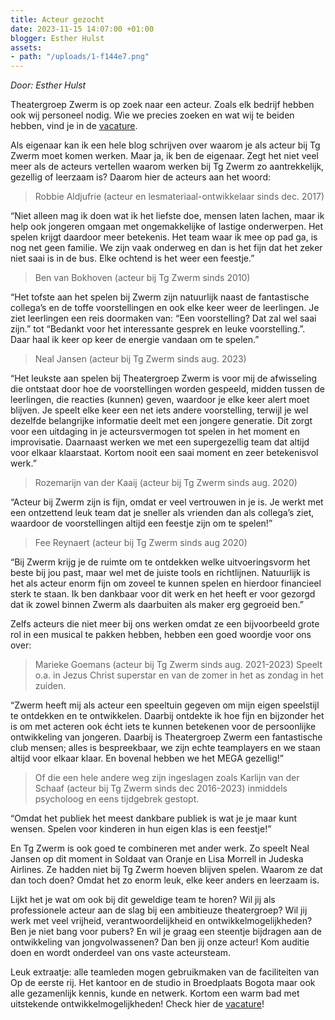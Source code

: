 ```yaml
---
title: Acteur gezocht
date: 2023-11-15 14:07:00 +01:00
blogger: Esther Hulst
assets:
- path: "/uploads/1-f144e7.png"
---
```


*Door: Esther Hulst*

Theatergroep Zwerm is op zoek naar een acteur. Zoals elk bedrijf hebben ook wij personeel nodig. Wie we precies zoeken en wat wij te beiden hebben, vind je in de [vacature](https://www.opde1sterij.nl/vacatures/). 

Als eigenaar kan ik een hele blog schrijven over waarom je als acteur bij Tg Zwerm moet komen werken. Maar ja, ik ben de eigenaar. Zegt het niet veel meer als de acteurs vertellen waarom werken bij Tg Zwerm zo aantrekkelijk, gezellig of leerzaam is? Daarom hier de acteurs aan het woord:

> Robbie Aldjufrie (acteur en lesmateriaal-ontwikkelaar sinds dec. 2017)

“Niet alleen mag ik doen wat ik het liefste doe, mensen laten lachen, maar ik help ook jongeren omgaan met ongemakkelijke of lastige onderwerpen. Het spelen krijgt daardoor meer betekenis. Het team waar ik mee op pad ga, is nog net geen familie. We zijn vaak onderweg en dan is het fijn dat het zeker niet saai is in de bus. Elke ochtend is het weer een feestje.”

> Ben van Bokhoven (acteur bij Tg Zwerm sinds 2010)

“Het tofste aan het spelen bij Zwerm zijn natuurlijk naast de fantastische collega’s en de toffe voorstellingen en ook elke keer weer de leerlingen. Je ziet leerlingen een reis doormaken van: “Een voorstelling? Dat zal wel saai zijn.” tot “Bedankt voor het interessante gesprek en leuke voorstelling.”. Daar haal ik keer op keer de energie vandaan om te spelen.”

> Neal Jansen (acteur bij Tg Zwerm sinds aug. 2023)

“Het leukste aan spelen bij Theatergroep Zwerm is voor mij de afwisseling die ontstaat door hoe de voorstellingen worden gespeeld, midden tussen de leerlingen, die reacties (kunnen) geven, waardoor je elke keer alert moet blijven. Je speelt elke keer een net iets andere voorstelling, terwijl je wel dezelfde belangrijke informatie deelt met een jongere generatie. Dit zorgt voor een uitdaging in je acteursvermogen tot spelen in het moment en improvisatie. Daarnaast werken we met een supergezellig team dat altijd voor elkaar klaarstaat. Kortom nooit een saai moment en zeer betekenisvol werk.”

> Rozemarijn van der Kaaij (acteur bij Tg Zwerm sinds aug. 2020)

“Acteur bij Zwerm zijn is fijn, omdat er veel vertrouwen in je is. Je werkt met een ontzettend leuk team dat je sneller als vrienden dan als collega’s ziet, waardoor de voorstellingen altijd een feestje zijn om te spelen!”

> Fee Reynaert (acteur bij Tg Zwerm sinds aug 2020)

“Bij Zwerm krijg je de ruimte om te ontdekken welke uitvoeringsvorm het beste bij jou past, maar wel met de juiste tools en richtlijnen. Natuurlijk is het als acteur enorm fijn om zoveel te kunnen spelen en hierdoor financieel sterk te staan. Ik ben dankbaar voor dit werk en het heeft er voor gezorgd dat ik zowel binnen Zwerm als daarbuiten als maker erg gegroeid ben.”

Zelfs acteurs die niet meer bij ons werken omdat ze een bijvoorbeeld grote rol in een musical te pakken hebben, hebben een goed woordje voor ons over:

> Marieke Goemans (acteur bij Tg Zwerm sinds aug. 2021-2023) Speelt o.a. in Jezus Christ superstar en van de zomer in het as zondag in het zuiden. 

“Zwerm heeft mij als acteur een speeltuin gegeven om mijn eigen speelstijl te ontdekken en te ontwikkelen. Daarbij ontdekte ik hoe fijn en bijzonder het is om met acteren ook écht iets te kunnen betekenen voor de persoonlijke ontwikkeling van jongeren. Daarbij is Theatergroep Zwerm een fantastische club mensen; alles is bespreekbaar, we zijn echte teamplayers en we staan altijd voor elkaar klaar. En bovenal hebben we het MEGA gezellig!”

> Of die een hele andere weg zijn ingeslagen zoals Karlijn van der Schaaf (acteur bij Tg Zwerm sinds dec 2016-2023) inmiddels psycholoog en eens tijdgebrek gestopt. 

“Omdat het publiek het meest dankbare publiek is wat je je maar kunt wensen. Spelen voor kinderen in hun eigen klas is een feestje!”

En Tg Zwerm is ook goed te combineren met ander werk. Zo speelt Neal Jansen op dit moment in Soldaat van Oranje en Lisa Morrell in Judeska Airlines. Ze hadden niet bij Tg Zwerm hoeven blijven spelen. Waarom ze dat dan toch doen? Omdat het zo enorm leuk, elke keer anders en leerzaam is. 

Lijkt het je wat om ook bij dit geweldige team te horen? Wil jij als professionele acteur aan de slag bij een ambitieuze theatergroep? Wil jij werk met veel vrijheid, verantwoordelijkheid en ontwikkelmogelijkheden? Ben je niet bang voor pubers? En wil je graag een steentje bijdragen aan de ontwikkeling van jongvolwassenen? Dan ben jij onze acteur! Kom auditie doen en wordt onderdeel van ons vaste acteursteam.

Leuk extraatje: alle teamleden mogen gebruikmaken van de faciliteiten van Op de eerste rij. Het kantoor en de studio in Broedplaats Bogota maar ook alle gezamenlijk kennis, kunde en netwerk. Kortom een warm bad met uitstekende ontwikkelmogelijkheden!
Check hier de [vacature](https://www.opde1sterij.nl/vacatures/)!